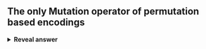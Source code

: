## The only Mutation operator of permutation based encodings
<details>
<summary><b>Reveal answer</b></summary>
Swap mutation
</details>
